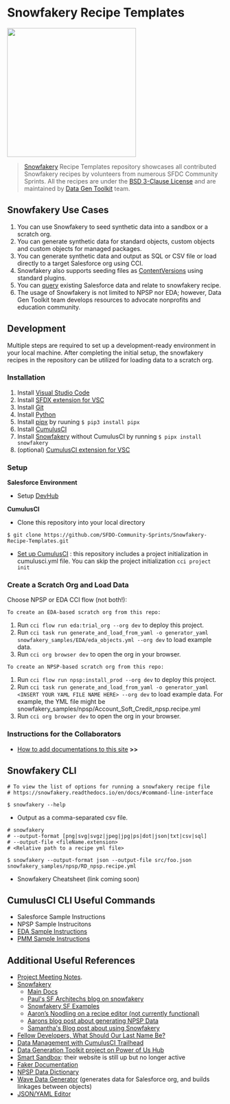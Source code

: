 # Snowfakery Recipe Templates

<img src="https://raw.githubusercontent.com/SFDO-Community-Sprints/DataGenerationToolkit/master/Assets/DataGenerationLogoFinal051320.png" width=300px/>

> [Snowfakery](https://snowfakery.readthedocs.io/en/docs/) Recipe Templates repository showcases all contributed Snowfakery recipes by volunteers from numerous SFDC Community Sprints. All the recipes are under the [BSD 3-Clause License](https://github.com/SFDO-Community-Sprints/Snowfakery-Recipe-Templates/blob/main/LICENSE) and are maintained by [Data Gen Toolkit](https://github.com/SFDO-Community-Sprints/DataGenerationToolkit) team.


## Snowfakery Use Cases
1. You can use Snowfakery to seed synthetic data into a sandbox or a scratch org.
2. You can generate synthetic data for standard objects, custom objects and custom objects for managed packages.
3. You can generate synthetic data and output as SQL or CSV file or load directly to a target Salesforce org using CCI.
4. Snowfakery also supports seeding files as [ContentVersions](https://snowfakery.readthedocs.io/en/docs/salesforce.html#contentversions) using standard plugins.
5. You can [query](https://snowfakery.readthedocs.io/en/docs/salesforce.html#incorporating-information-from-salesforce) existing Salesforce data and relate to snowfakery recipe.
6. The usage of Snowfakery is not limited to NPSP nor EDA; however, Data Gen Toolkit team develops resources to advocate nonprofits and education community.

## Development
Multiple steps are required to set up a development-ready environment in your local machine. After completing the initial setup, the snowfakery recipes in the repository can be utilized for loading data to a scratch org.

### Installation

  1. Install [Visual Studio Code](https://code.visualstudio.com/)
  2. Install [SFDX extension for VSC](https://developer.salesforce.com/tools/vscode/)
  3. Install [Git](https://git-scm.com/downloads)
  4. Install [Python](https://www.python.org/downloads/)
  5. Install [pipx](https://github.com/pipxproject/pipx) by ruuning `$ pip3 install pipx`
  6. Install [CumulusCI](https://cumulusci.readthedocs.io/en/latest/install.html)
  7. Install [Snowfakery](https://github.com/SFDO-Tooling/Snowfakery) without CumulusCI by running `$ pipx install snowfakery`
  8. (optional) [CumulusCI extension for VSC](https://marketplace.visualstudio.com/items?itemName=CumulusCI.cci)
    
### Setup

  **Salesforce Environment**

  - Setup [DevHub](https://trailhead.salesforce.com/content/learn/modules/cumulusci-setup/set-up-your-salesforce-environment)

    
  **CumulusCI**

  - Clone this repository into your local directory 

  ``` cli
  $ git clone https://github.com/SFDO-Community-Sprints/Snowfakery-Recipe-Templates.git
  ```
  - [Set up CumulusCI](https://cumulusci.readthedocs.io/en/latest/get_started.html) : this repository includes a project initialization in cumulusci.yml file. You can skip the project initialization `cci project init` 

  ### Create a Scratch Org and Load Data

  Choose NPSP or EDA CCI flow (not both!):

    To create an EDA-based scratch org from this repo:

  1. Run `cci flow run eda:trial_org --org dev` to deploy this project.
  2. Run `cci task run generate_and_load_from_yaml -o generator_yaml snowfakery_samples/EDA/eda_objects.yml --org dev` to load example data.
  3. Run `cci org browser dev` to open the org in your browser.

    To create an NPSP-based scratch org from this repo:

  1. Run `cci flow run npsp:install_prod --org dev` to deploy this project.
  1. Run `cci task run generate_and_load_from_yaml -o generator_yaml <INSERT YOUR YAML FILE NAME HERE> --org dev` to load example data.  For example, the YML file might be snowfakery_samples/npsp/Account_Soft_Credit_npsp.recipe.yml
  1. Run `cci org browser dev` to open the org in your browser.

  ### Instructions for the Collaborators
  - [How to add documentations to this site](docs/index.md) **>>**
## Snowfakery CLI

``` 
# To view the list of options for running a snowfakery recipe file
# https://snowfakery.readthedocs.io/en/docs/#command-line-interface

$ snowfakery --help
```
- Output as a comma-separated csv file.
``` 
# snowfakery 
# --output-format [png|svg|svgz|jpeg|jpg|ps|dot|json|txt|csv|sql]
# --output-file <fileName.extension> 
# <Relative path to a recipe yml file>

$ snowfakery --output-format json --output-file src/foo.json snowfakery_samples/npsp/RD_npsp.recipe.yml
```
- Snowfakery Cheatsheet (link coming soon)

## CumulusCI CLI Useful Commands
- Salesforce Sample Instructions
- NPSP Sample Instrucitons
- [EDA Sample Instructions](docs/EDASampleInstructions.md)
- [PMM Sample Instructions](docs/PMMSampleinstruction.md)
## Additional Useful References

- [Project Meeting Notes](https://github.com/SFDO-Community-Sprints/DataGenerationToolkit/wiki).
- [Snowfakery](https://github.com/SFDO-Tooling/Snowfakery)
  - [Main Docs](https://snowfakery.readthedocs.io/en/docs/)
  - [Paul's SF Architechs blog on snowfakery](https://medium.com/salesforce-architects/generate-realistic-datasets-with-snowfakery-5349225b033d)
  - [Snowfakery SF Examples](https://github.com/SFDO-Tooling/Snowfakery/tree/master/examples)
  - [Aaron’s Noodling on a recipe editor (not currently functional)](https://github.com/acrosman/snowmakery)
  - [Aarons blog post about generating NPSP Data](https://spinningcode.org/2020/11/generate-sample-data-for-salesforce-npsp/)
  - [Samantha's Blog post about using Snowfakery](https://thedataarealright.blog/2021/01/15/snowfakery-till-you-makery/)
- [Fellow Developers, What Should Our Last Name Be?](https://dev.to/roygreenfeld/fellow-developers-what-should-our-last-name-be-cle)
- [Data Management with CumulusCI Trailhead](https://trailhead.salesforce.com/en/content/learn/modules/data-management-with-cumulusci?trail_id=build-applications-with-cumulusci)
- [Data Generation Toolkit project on Power of Us Hub](https://powerofus.force.com/s/group/0F91E000000brOoSAI/community-project-data-generation)
- [Smart Sandbox](https://www.smartsandbox.com/index.html): their website is still up but no longer active
- [Faker Documentation](https://faker.readthedocs.io/en/master/)
- [NPSP Data Dictionary](https://attain-projects.quip.com/yD1wAsdz1m1Q/NPSP-Public-Data-Dictionary)
- [Wave Data Generator](https://github.com/ttse-sfdc/sfdc-wave-data-generator) (generates data for Salesforce org, and builds linkages between objects)
- [JSON/YAML Editor](https://json-editor.github.io/json-editor/)
